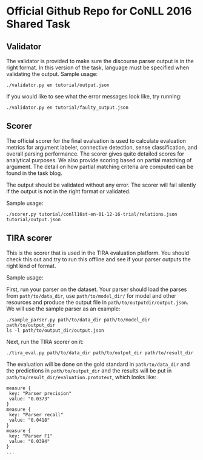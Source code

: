 # Official Github Repo for CoNLL 2016 Shared Task


## Validator

The validator is provided to make sure the discourse parser output is
in the right format.  In this version of the task, language must be
specified when validating the output.  Sample usage:

```shell
./validator.py en tutorial/output.json
```

If you would like to see what the error messages look like, try
running:

```shell
./validator.py en tutorial/faulty_output.json
```

## Scorer

The official scorer for the final evaluation is used to calculate
evaluation metrics for argument labeler, connective detection, sense
classification, and overall parsing performance.  The scorer gives
quite detailed scores for analytical purposes. We also provide scoring
based on partial matching of argument. The detail on how partial
matching criteria are computed can be found in the task blog.

The output should be validated without any error. The scorer will fail
silently if the output is not in the right format or validated.

Sample usage:

```shell
./scorer.py tutorial/conll16st-en-01-12-16-trial/relations.json tutorial/output.json
```

## TIRA scorer

This is the scorer that is used in the TIRA evaluation platform. You
should check this out and try to run this offline and see if your
parser outputs the right kind of format.

Sample usage:

First, run your parser on the dataset. Your parser should load the
parses from `path/to/data_dir`, use `path/to/model_dir/` for model and
other resources and produce the output file in
`path/to/outputdir/output.json`. We will use the sample parser as an
example:

```shell
./sample_parser.py path/to/data_dir path/to/model_dir path/to/output_dir
ls -l path/to/output_dir/output.json
```

Next, run the TIRA scorer on it:

```shell
./tira_eval.py path/to/data_dir path/to/output_dir path/to/result_dir
```

The evaluation will be done on the gold standard in `path/to/data_dir`
and the predictions in `path/to/output_dir` and the results will be
put in `path/to/result_dir/evaluation.prototext`, which looks like:

```
measure {
 key: "Parser precision"
 value: "0.0373"
}
measure {
 key: "Parser recall"
 value: "0.0418"
}
measure {
 key: "Parser F1"
 value: "0.0394"
}
...
```
